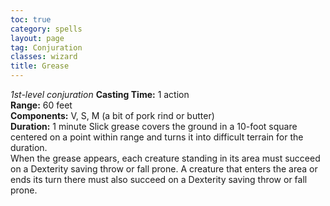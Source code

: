 ```yaml
---
toc: true
category: spells
layout: page
tag: Conjuration
classes: wizard
title: Grease 
---
```

_1st-level conjuration_ 
**Casting Time:** 1 action    
**Range:** 60 feet    
**Components:** V, S, M (a bit of pork rind or butter)    
**Duration:** 1 minute 
Slick grease covers the ground in a 10-foot square centered on a point within range and turns it into difficult terrain for the duration.    
When the grease appears, each creature standing in its area must succeed on a Dexterity saving throw or fall prone. A creature that enters the area or ends its turn there must also succeed on a Dexterity saving throw or fall prone. 